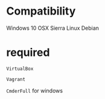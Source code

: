 Compatibility
====================
Windows 10
OSX Sierra
Linux Debian


required 
====================
``VirtualBox``

``Vagrant``

``CmderFull`` for windows
